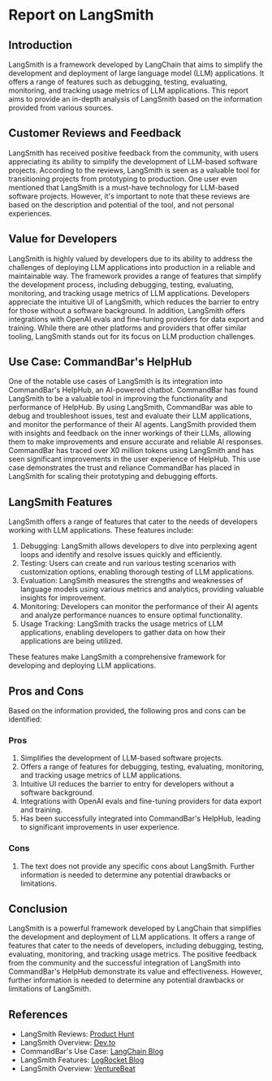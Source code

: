 # Report on LangSmith

## Introduction
LangSmith is a framework developed by LangChain that aims to simplify the development and deployment of large language model (LLM) applications. It offers a range of features such as debugging, testing, evaluating, monitoring, and tracking usage metrics of LLM applications. This report aims to provide an in-depth analysis of LangSmith based on the information provided from various sources.

## Customer Reviews and Feedback
LangSmith has received positive feedback from the community, with users appreciating its ability to simplify the development of LLM-based software projects. According to the reviews, LangSmith is seen as a valuable tool for transitioning projects from prototyping to production. One user even mentioned that LangSmith is a must-have technology for LLM-based software projects. However, it's important to note that these reviews are based on the description and potential of the tool, and not personal experiences.

## Value for Developers
LangSmith is highly valued by developers due to its ability to address the challenges of deploying LLM applications into production in a reliable and maintainable way. The framework provides a range of features that simplify the development process, including debugging, testing, evaluating, monitoring, and tracking usage metrics of LLM applications. Developers appreciate the intuitive UI of LangSmith, which reduces the barrier to entry for those without a software background. In addition, LangSmith offers integrations with OpenAI evals and fine-tuning providers for data export and training. While there are other platforms and providers that offer similar tooling, LangSmith stands out for its focus on LLM production challenges.

## Use Case: CommandBar's HelpHub
One of the notable use cases of LangSmith is its integration into CommandBar's HelpHub, an AI-powered chatbot. CommandBar has found LangSmith to be a valuable tool in improving the functionality and performance of HelpHub. By using LangSmith, CommandBar was able to debug and troubleshoot issues, test and evaluate their LLM applications, and monitor the performance of their AI agents. LangSmith provided them with insights and feedback on the inner workings of their LLMs, allowing them to make improvements and ensure accurate and reliable AI responses. CommandBar has traced over X0 million tokens using LangSmith and has seen significant improvements in the user experience of HelpHub. This use case demonstrates the trust and reliance CommandBar has placed in LangSmith for scaling their prototyping and debugging efforts.

## LangSmith Features
LangSmith offers a range of features that cater to the needs of developers working with LLM applications. These features include:

1. Debugging: LangSmith allows developers to dive into perplexing agent loops and identify and resolve issues quickly and efficiently.
2. Testing: Users can create and run various testing scenarios with customization options, enabling thorough testing of LLM applications.
3. Evaluation: LangSmith measures the strengths and weaknesses of language models using various metrics and analytics, providing valuable insights for improvement.
4. Monitoring: Developers can monitor the performance of their AI agents and analyze performance nuances to ensure optimal functionality.
5. Usage Tracking: LangSmith tracks the usage metrics of LLM applications, enabling developers to gather data on how their applications are being utilized.

These features make LangSmith a comprehensive framework for developing and deploying LLM applications.

## Pros and Cons
Based on the information provided, the following pros and cons can be identified:

### Pros
1. Simplifies the development of LLM-based software projects.
2. Offers a range of features for debugging, testing, evaluating, monitoring, and tracking usage metrics of LLM applications.
3. Intuitive UI reduces the barrier to entry for developers without a software background.
4. Integrations with OpenAI evals and fine-tuning providers for data export and training.
5. Has been successfully integrated into CommandBar's HelpHub, leading to significant improvements in user experience.

### Cons
1. The text does not provide any specific cons about LangSmith. Further information is needed to determine any potential drawbacks or limitations.

## Conclusion
LangSmith is a powerful framework developed by LangChain that simplifies the development and deployment of LLM applications. It offers a range of features that cater to the needs of developers, including debugging, testing, evaluating, monitoring, and tracking usage metrics. The positive feedback from the community and the successful integration of LangSmith into CommandBar's HelpHub demonstrate its value and effectiveness. However, further information is needed to determine any potential drawbacks or limitations of LangSmith.

## References
- LangSmith Reviews: [Product Hunt](https://www.producthunt.com/products/langsmith/reviews)
- LangSmith Overview: [Dev.to](https://dev.to/logankilpatrick/what-is-langsmith-and-why-should-i-care-as-a-developer-19k)
- CommandBar's Use Case: [LangChain Blog](https://blog.langchain.dev/peering-into-the-soul-of-ai-decision-making-with-langsmith/)
- LangSmith Features: [LogRocket Blog](https://blog.logrocket.com/langsmith-test-llms-ai-applications/)
- LangSmith Overview: [VentureBeat](https://venturebeat.com/ai/langchain-lands-25m-round-launches-platform-to-support-entire-llm-application-lifecycle/)